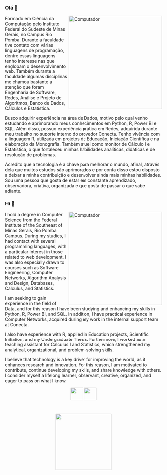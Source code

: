 ### Olá 👋
<img src="ciencia-de-dados.png" min-width="300px" max-width="300px" width="300px" align="right" alt="Computador">
<p align="left">
Formado em Ciência da Computação pelo Instituto Federal do Sudeste de Minas Gerais, no Campus Rio Pomba. Durante a faculdade tive contato com várias linguagens de programação, dentre essas linguagens tenho interesse nas que englobam o desenvolvimento web. Também durante a faculdade algumas disciplinas me chamou bastante a atenção que foram Engenharia de Software, Redes, Análise e Projeto de Algoritmos, Banco de Dados, Cálculos e Estatística. 
  
Busco adquirir experiência na área de Dados, motivo pelo qual venho estudando e aprimorando meus conhecimentos em Python, R, Power BI e SQL. Além disso, possuo experiência prática em Redes, adquirida durante meu trabalho no suporte interno do provedor Conecta.
Tenho vivência com a linguagem R, utilizada em projetos de Educação, Iniciação Científica e na elaboração da Monografia. Também atuei como monitor de Cálculo I e Estatística, o que fortaleceu minhas habilidades analíticas, didáticas e de resolução de problemas.

Acredito que a tecnologia é a chave para melhorar o mundo, afinal, através dela que muitos estudos são aprimorados e por conta disso estou disposto a deixar a minha contribuição e desenvolver ainda mais minhas habilidades. Sou uma pessoa que gosta de estar em constante aprendizado, observadora, criativa, organizada e que gosta de passar o que sabe adiante.
</p>

### Hi 👋
<img src="ciencia-de-dados2.png" min-width="300px" max-width="300px" width="300px" align="right" alt="Computador">
<p align="left">
I hold a degree in Computer Science from the Federal Institute of the Southeast of Minas Gerais, Rio Pomba Campus. During my studies, I had contact with several programming languages, with a particular interest in those related to web development. I was also especially drawn to courses such as Software Engineering, Computer Networks, Algorithm Analysis and Design, Databases, Calculus, and Statistics.

I am seeking to gain experience in the field of Data, and for this reason I have been studying and enhancing my skills in Python, R, Power BI, and SQL. In addition, I have practical experience in Computer Networks, acquired during my work in the internal support team at Conecta.

I also have experience with R, applied in Education projects, Scientific Initiation, and my Undergraduate Thesis. Furthermore, I worked as a teaching assistant for Calculus I and Statistics, which strengthened my analytical, organizational, and problem-solving skills.

I believe that technology is a key driver for improving the world, as it enhances research and innovation. For this reason, I am motivated to contribute, continue developing my skills, and share knowledge with others. I consider myself a lifelong learner, observant, creative, organized, and eager to pass on what I know.

<p align="center">
  <a href="https://www.instagram.com/bin.almeida" target="blank"><img align="center" src="instagram.png" height="40" width="40" /></a>
  <a href="https://www.linkedin.com/in/binalmeida7/" target="blank"><img align="center" src="linkedin.png" height="40" width="40" /></a>  
</p>
     <br>

<p align="center">
  <a href="hhttps://github.com/pablofsalmeida"><img loading="lazy" height="180em" src="https://github-readme-stats.vercel.app/api/top-langs/?username=pablofsalmeida&layout=compact&langs_count=7&theme=dracula"/></a>  
</p>
